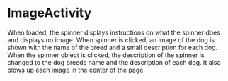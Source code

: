 # ImageActivity
When loaded, the spinner displays instructions on what the spinner does and displays no image. 
When spinner is clicked, an image of the dog is shown with the name of the breed and a small description 
for each dog. When the spinner object is clicked, the description of the spinner is changed to the dog
breeds name and the description of each dog. It also blows up each image in the center of the page.
